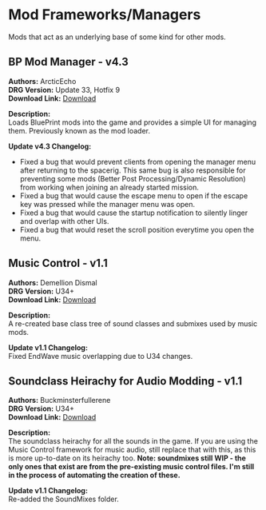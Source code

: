 # Mod Frameworks/Managers
Mods that act as an underlying base of some kind for other mods.

<!-- mod list -->

## BP Mod Manager - v4.3
**Authors:** ArcticEcho  
**DRG Version:** Update 33, Hotfix 9  
**Download Link:** [Download](https://github.com/ArcticEcho/DRG-Mods/raw/440b16704a5e2e627bb93009c9afc73e29841bad/Framework/BP%20Mod%20Manager%20-%20V4.3%20_P.pak)  

**Description:**  
Loads BluePrint mods into the game and provides a simple UI for managing them. Previously known as the mod loader.

**Update v4.3 Changelog:**  
- Fixed a bug that would prevent clients from opening the manager menu after returning to the spacerig. This same bug is also responsible for preventing some mods (Better Post Processing/Dynamic Resolution) from working when joining an already started mission.  
 - Fixed a bug that would cause the escape menu to open if the escape key was pressed while the manager menu was open.  
 - Fixed a bug that would cause the startup notification to silently linger and overlap with other UIs.  
 - Fixed a bug that would reset the scroll position everytime you open the menu.

## Music Control - v1.1
**Authors:** Demellion Dismal  
**DRG Version:** U34+  
**Download Link:** [Download](https://github.com/ArcticEcho/DRG-Mods/raw/9f8b234d7a2b796bbec62bcdad1ac384f2241010/Framework/Music%20Control%20-%20V1.1.zip)  

**Description:**  
A re-created base class tree of sound classes and submixes used by music mods.

**Update v1.1 Changelog:**  
Fixed EndWave music overlapping due to U34 changes.

## Soundclass Heirachy for Audio Modding - v1.1
**Authors:** Buckminsterfullerene  
**DRG Version:** U34+  
**Download Link:** [Download](https://github.com/ArcticEcho/DRG-Mods/raw/c2353f2a600a58360c0ccf8f36cf92dc166ae3e9/Framework/Soundclass%20Heirachy%20For%20Audio%20Modding%20-%20V1.1.zip)  

**Description:**  
The soundclass heirachy for all the sounds in the game. If you are using the Music Control framework for music audio, still replace that with this, as this is more up-to-date on its heirachy too. **Note: soundmixes still WIP - the only ones that exist are from the pre-existing music control files. I'm still in the process of automating the creation of these.**

**Update v1.1 Changelog:**  
Re-added the SoundMixes folder.